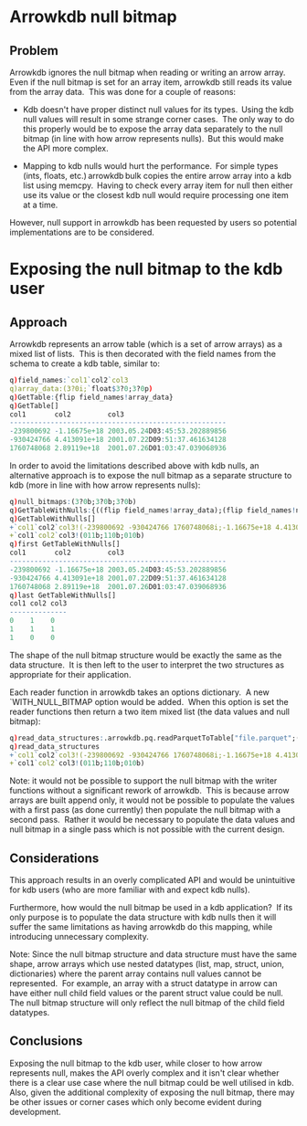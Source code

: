 # Arrowkdb null bitmap

## Problem

Arrowkdb ignores the null bitmap when reading or writing an arrow array.  Even if the null bitmap is set for an array item, arrowkdb still reads its value from the array data.  This was done for a couple of reasons: 

- Kdb doesn't have proper distinct null values for its types.  Using the kdb null values will result in some strange corner cases.  The only way to do this properly would be to expose the array data separately to the null bitmap (in line with how arrow represents nulls).  But this would make the API more complex. 

- Mapping to kdb nulls would hurt the performance.  For simple types (ints, floats, etc.) arrowkdb bulk copies the entire arrow array into a kdb list using memcpy.  Having to check every array item for null then either use its value or the closest kdb null would require processing one item at a time. 

However, null support in arrowkdb has been requested by users so potential implementations are to be considered.

# Exposing the null bitmap to the kdb user

## Approach

Arrowkdb represents an arrow table (which is a set of arrow arrays) as a mixed list of lists.  This is then decorated with the field names from the schema to create a kdb table, similar to:

```q
q)field_names:`col1`col2`col3 
q)array_data:(3?0i;`float$3?0;3?0p) 
q)GetTable:{flip field_names!array_data} 
q)GetTable[] 
col1       col2         col3 
----------------------------------------------------- 
-239800692 -1.16675e+18 2003.05.24D03:45:53.202889856 
-930424766 4.413091e+18 2001.07.22D09:51:37.461634128 
1760748068 2.89119e+18  2001.07.26D01:03:47.039068936 
```

In order to avoid the limitations described above with kdb nulls, an alternative approach is to expose the null bitmap as a separate structure to kdb (more in line with how arrow represents nulls):

```q
q)null_bitmaps:(3?0b;3?0b;3?0b) 
q)GetTableWithNulls:{((flip field_names!array_data);(flip field_names!null_bitmaps))} 
q)GetTableWithNulls[] 
+`col1`col2`col3!(-239800692 -930424766 1760748068i;-1.16675e+18 4.413091e+18.. 
+`col1`col2`col3!(011b;110b;010b) 
q)first GetTableWithNulls[] 
col1       col2         col3 
----------------------------------------------------- 
-239800692 -1.16675e+18 2003.05.24D03:45:53.202889856 
-930424766 4.413091e+18 2001.07.22D09:51:37.461634128 
1760748068 2.89119e+18  2001.07.26D01:03:47.039068936 
q)last GetTableWithNulls[] 
col1 col2 col3 
-------------- 
0    1    0 
1    1    1 
1    0    0 
```

The shape of the null bitmap structure would be exactly the same as the data structure.  It is then left to the user to interpret the two structures as appropriate for their application.

Each reader function in arrowkdb takes an options dictionary.  A new `WITH_NULL_BITMAP option would be added.  When this option is set the reader functions then return a two item mixed list (the data values and null bitmap):

```q
q)read_data_structures:.arrowkdb.pq.readParquetToTable["file.parquet";(``WITH_NULL_BITMAP)!((::);1)] 
q)read_data_structures 
+`col1`col2`col3!(-239800692 -930424766 1760748068i;-1.16675e+18 4.413091e+18.. 
+`col1`col2`col3!(011b;110b;010b)
```

Note: it would not be possible to support the null bitmap with the writer functions without a significant rework of arrowkdb.  This is because arrow arrays are built append only, it would not be possible to populate the values with a first pass (as done currently) then populate the null bitmap with a second pass.  Rather it would be necessary to populate the data values and null bitmap in a single pass which is not possible with the current design.

## Considerations

This approach results in an overly complicated API and would be unintuitive for kdb users (who are more familiar with and expect kdb nulls). 

Furthermore, how would the null bitmap be used in a kdb application?  If its only purpose is to populate the data structure with kdb nulls then it will suffer the same limitations as having arrowkdb do this mapping, while introducing unnecessary complexity. 

Note: Since the null bitmap structure and data structure must have the same shape, arrow arrays which use nested datatypes (list, map, struct, union, dictionaries) where the parent array contains null values cannot be represented.  For example, an array with a struct datatype in arrow can have either null child field values or the parent struct value could be null.  The null bitmap structure will only reflect the null bitmap of the child field datatypes.

## Conclusions

Exposing the null bitmap to the kdb user, while closer to how arrow represents null, makes the API overly complex and it isn't clear whether there is a clear use case where the null bitmap could be well utilised in kdb.  Also, given the additional complexity of exposing the null bitmap, there may be other issues or corner cases which only become evident during development.
